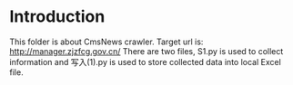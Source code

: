 # Introduction
This folder is about CmsNews crawler.
Target url is: http://manager.zjzfcg.gov.cn/
There are two files, S1.py is used to collect information and 写入(1).py is used to store collected data into local Excel file.

